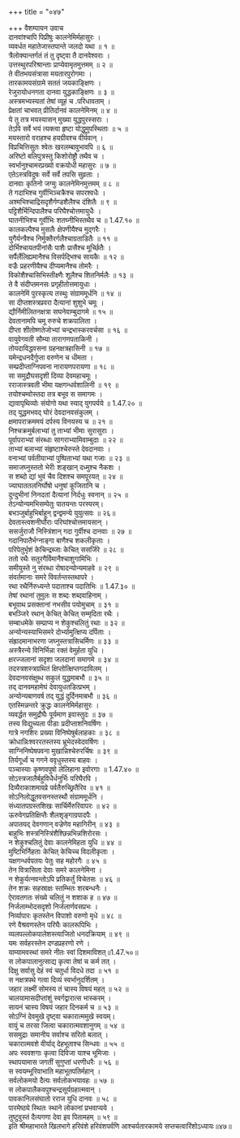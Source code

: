 +++
title = "०४७"

+++
वैशम्पायन उवाच  
दानवांश्चापि पिप्रीषुः कालनेमिर्महासुरः ।  
व्यवर्धत महातेजास्तपान्ते जलदो यथा ॥ १ ॥  
त्रैलोक्यान्तर्गतं तं तु दृष्ट्वा तै दानवेश्वराः ।  
उत्तस्थुरपरिश्रान्ताः प्राप्येवामृतमुत्तमम् ॥ २ ॥  
ते वीतभयसंत्रासा मयतारपुरोगमाः ।  
तारकामयसंग्रामे सततं जयकाङ्क्षिणः ।  
रेजुरायोधनगता दानवा युद्धकाङ्क्षिणः ॥ ३ ॥  
अस्त्रमभ्यस्यतां तेषां व्यूहं च .परिधावताम् ।  
प्रेक्षतां चाभवत् प्रीतिर्दानवं कालनेमिनम् ॥ ४ ॥  
ये तु तत्र मयस्यासन् मुख्या युद्धपुरस्सराः ।  
तेऽपि सर्वे भयं त्यक्त्वा हृष्टा योद्धुमुपस्थिताः ॥ ५ ॥  
मयस्तारो वराहश्च हयग्रीवश्च वीर्यवान् ।  
विप्रचित्तिसुतः श्वेतः खरलम्बावुभावपि ॥ ६ ॥  
अरिष्टो बलिपुत्रस्तु किशोरोष्ट्रौ तथैव च ।  
स्वर्भानुश्चामरप्रख्यो वक्रयोधी महासुरः ॥ ७ ॥  
एतेऽस्त्रविदुषः सर्वे सर्वे तपसि सुव्रताः ।  
दानवाः कृतिनो जग्मुः कालनेमिनमुत्तमम् ॥ ८ ॥  
ते गदाभिश्च गुर्वीभिञ्चक्रैश्च सपरश्वधैः ।  
अश्मभिश्चाद्रिसदृशैर्गण्डशैलैश्च दंशितैः ॥ ९ ॥  
पट्टिशैर्भिन्दिपालैश्च परिघैश्चोत्तमायुधैः ।  
घातनीभिश्च गुर्वीभिः शतघ्नीभिस्तथैव च ॥ 1.47.१० ॥  
कालकल्पैश्च मुसलैः क्षेपणीयैश्च मुद्गरैः ।  
युगैर्यन्त्रैश्च निर्मुक्तैरर्गलैश्चाग्रताडितैः ॥ ११ ॥  
दोर्भिश्चायतपीनांसैः पाशैः प्रासैश्च मूर्च्छितैः ।  
सर्पैर्लेलिह्यमानैश्च विसर्पद्भिश्च सायकैः ॥ १२ ॥  
वज्रैः प्रहरणीयैश्च दीप्यमानैश्च तोमरैः ।  
विकोशैश्चासिभिस्तीक्ष्णैः शूलैश्च शितनिर्मलैः ॥ १३ ॥  
ते वै संदीप्तमनसः प्रगृहीतोत्तमायुधाः ।  
कालनेमिं पुरस्कृत्य तस्थुः संग्राममूर्धनि ॥ १४ ॥  
सा दीप्तशस्त्रप्रवरा दैत्यानां शुशुभे चमूः ।  
द्यौर्निमीलितनक्षत्रा सघनेवाम्बुदागमे ॥ १५ ॥  
देवतानामपि चमू रुरुचे शक्रपालिता ।  
दीप्ता शीतोष्णतेजोभ्यां चन्द्रभास्करवर्चसा ॥ १६ ॥  
वायुवेगवती सौम्या तारागणपताकिनी ।  
तोयदाविद्धवसना ग्रहनक्षत्रहासिनी ॥ १७ ॥  
यमेन्द्रधनदैर्गुप्ता वरुणेन च धीमता ।  
सम्प्रदीप्ताग्निपवना नारायणपरायणा ॥ १८ ॥  
सा समुद्रौघसदृशी दिव्या देवमहाचमूः ।  
रराजास्त्रवती भीमा यक्षगन्धर्वशालिनी ॥ १९ ॥  
तयोश्चम्वोस्तदा तत्र बभूव स समागमः ।  
द्यावापृथिव्योः संयोगो यथा स्याद् युगपर्यये ॥ 1.47.२० ॥  
तद् युद्धमभवद् घोरं देवदानवसंकुलम् ।  
क्षमापराक्रममयं दर्पस्य विनयस्य च ॥ २१ ॥  
निश्चक्रमुर्बलाभ्यां तु ताभ्यां भीमाः सुरासुराः ।  
पूर्वापराभ्यां संरब्धाः सागराभ्यामिवाम्बुदाः ॥ २२ ॥  
ताभ्यां बलाभ्यां संहृष्टाश्चेरुस्ते देवदानवाः ।  
वनाभ्यां पर्वतीयाभ्यां पुष्पिताभ्यां यथा गजाः ॥ २३ ॥  
समाजघ्नुस्ततो भेरीः शङ्खान् दध्मुश्च नैकशः ।  
स शब्दो द्यां भुवं चैव दिशश्च समपूरयत् ॥ २४ ॥  
ज्याघाततलनिर्घोषो धनुषां कूजितानि च ।  
दुन्दुभीनां निनदतां दैत्यानां निर्दधुः स्वनान् ॥ २५ ॥  
तेऽन्योन्यमभिसम्पेतुः पातयन्तः परस्परम्।  
बभञ्जुर्बाहुभिर्बाहून् द्वन्द्वमन्ये युयुत्सवः ॥ २६॥  
देवतास्त्वशनीर्घोराः परिघांश्चोत्तमायसान् ।  
ससर्जुराजौ निस्त्रिंशान् गदा गुर्वीश्च दानवाः ॥ २७ ॥  
गदानिपातैर्भग्नाङ्गा बाणैश्च शकलीकृताः ।  
परिपेतुर्भृशं केचिन्द्रब्जाः केचित् ससर्जिरे ॥ २८ ॥  
ततो रथैः सतुरगैर्विमानैश्चाशुगामिभिः ।  
समीयुस्ते नु संरब्धा रोषादन्योन्यमाहवे ॥ २९ ॥  
संवर्तमानाः समरे विवर्तन्तस्तथापरे ।  
रथा रथैर्निरुध्यन्ते पदाताश्च पदातिभिः ॥ 1.47.३० ॥  
तेषां रथानां तुमुलः स शब्दः शब्दवाहिनाम् ।  
बभूवाथ प्रसक्तानां नभसीव पयोमुचाम् ॥ ३१ ॥  
बभञ्जिरे रथान् केचित् केचित् सम्मृदिता रथैः ।  
सम्बाधमेके सम्प्राप्य न शेकुश्चलितुं रथाः ॥ ३२ ॥  
अन्योन्यस्याभिसमरे दोर्भ्यामुत्क्षिप्य दर्पिताः ।  
संह्रादमानाभरणा जघ्नुस्तत्रासिचर्मिणः ॥ ३३ ॥  
अस्त्रैरन्ये विनिर्भिन्ना रक्तं वेमुर्हता युधि ।  
क्षरज्जलानां सदृशा जलदानां समागमे ॥ ३४ ॥  
तदस्त्रशस्त्रग्रथितं क्षिप्तोत्क्षिप्तगदाविलम् ।  
देवदानवसंक्षुब्ध सकुलं युद्धमाबभौ ॥ ३५ ॥  
तद् दानवमहामेघं देवायुधतडित्प्रभम् ।  
अन्योन्यबाणवर्ष तद् युद्धं दुर्दिनमाबभौ ॥ ३६ ॥  
एतस्मिन्नन्तरे क्रुद्धः कालनेमिर्महासुरः ।  
व्यवर्द्धत समुद्रौघैः पूर्यमाण इवास्तुदः ॥ ३७ ॥  
तस्य विद्युच्यला पीडाः प्रदीप्ताशनिवर्षिणः ।  
गात्रे नगशिरः प्रख्या विनिष्पेषुर्बलाहकाः ॥ ३८ ॥  
क्रोधान्निःश्वररतस्तस्य भ्रूभेदस्वेदवर्षिणः ।  
साग्निनिष्पेषपवना मुखान्निश्चेरुरर्चिषः ॥ ३९ ॥  
तिर्यगूर्ध्वं च गगने ववृधुस्तस्य बाहवः ।  
पञ्चास्याः कृष्णवपुषो लेलिहाना इवोरगाः ॥ 1.47.४० ॥  
सोऽस्त्रजालैर्बहुविधैर्धनुर्भिः परिघैरपि ।  
दिव्यैराकाशमावव्रे पर्वतैरुच्छ्रितैरिव ॥ ४१ ॥  
सोऽनिलोद्धूतवसनस्तस्थौ संग्राममूर्धनि ।  
संध्यातपग्रस्तशिखः सार्चिर्मेरुरिवापरः ॥ ४२ ॥  
ऊरुवेगप्रतिक्षिप्तैः शैलशृङ्गाग्रपादपैः ।  
अपातयद् देवगणान् वज्रेणेव महागिरीन् ॥ ४३ ॥  
बाहुभिः शस्त्रनिस्त्रिंशैश्छिन्नभिन्नशिरोरसः ।  
न शेकुश्चलितुं देवाः कालनेमिहता युधि ॥ ४४ ॥  
मुष्टिभिर्निहताः केचित् केचिच्च विदलीकृताः ।  
यक्षगन्धर्वपतयः पेतुः सह महोरगैः ॥ ४५ ॥  
तेन वित्रासिता देवाः समरे कालनेमिना ।  
न शेकुर्यत्नवन्तोऽपि प्रतिकर्तुं विचेतसः ॥ ४६ ॥  
तेन शक्रः सहस्राक्षः स्तम्भितः शरबन्धनैः ।  
ऐरावतगतः संख्ये चलितुं न शशाक ह ॥ ४७ ॥  
निर्जलाम्भोदसदृशो निर्जलार्णवसप्रभः ।  
निर्व्यापारः कृतस्तेन विपाशो वरुणो मृधे ॥ ४८ ॥  
रणे वैश्रवणस्तेन परिघैः कालरूपिभिः ।  
व्यलपल्लोकपालेशस्त्याजितो धनदक्रियाम् ॥ ४९ ॥  
यमः सर्वहरस्तेन दण्डप्रहरणो रणे ।  
याम्यामवस्थां समरे नीतः स्वां दिशमाविशत्॥1.47.५०॥  
स लोकपालानुत्साद्य कृत्वा तेषां च कर्म तत् ।  
दिक्षु सर्वासु देहं स्वं चतुर्धा विदधे तदा ॥ ५१ ॥  
स नक्षत्रपथे गत्वा दिव्यं स्वर्भानुदर्शितम् ।  
जहार लक्ष्मीं सोमस्य तं चास्य विषयं महत् ॥ ५२ ॥  
चालयामासदीप्तांशुं स्वर्गद्वारात्स भास्करम् ।  
सायनं चास्य विषयं जहार दिनकर्म च ॥ ५३ ॥  
सोऽग्निं देवमुखे दृष्ट्वा चकारात्ममुखे स्वयम्।  
वायुं च तरसा जित्वा चकारात्मवशानुगम् ॥ ५४ ॥  
ससमुद्राः समानीय सर्वाश्च सरितो बलात् ।  
चकारात्मवशे वीर्याद् देहभूताश्च सिन्धवः ॥ ५५ ॥  
अपः स्ववशगाः कृत्वा दिविजा याश्च भूमिजाः ।  
स्थापयामास जगतीं सुगुप्तां धरणीधरैः ॥ ५६ ॥  
स स्वयम्भूरिवाभाति महाभूतपतिर्महान् ।  
सर्वलोकमयो दैत्यः सर्वलोकभयावहः ॥ ५७ ॥  
स लोकपालैकवपुश्चन्द्रसूर्यग्रहात्मवान् ।  
पावकानिलसंघातो रराज युधि दानवः ॥ ५८ ॥  
पारमेष्ठ्ये स्थितः स्थाने लोकानां प्रभवाप्यये ।  
तुष्टुवुस्तं दैत्यगणा देवा इव पितामहम् ॥ ५९ ॥  
इति श्रीमहाभारते खिलभागे हरिवंशे हरिवंशपर्वणि आश्चर्यतारकामये सप्तचत्वारिंशोऽध्यायः॥४७॥